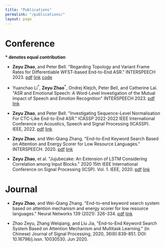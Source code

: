 ```yaml
---
title: "Publications"
permalink: "/publications/"
layout: page
---
```


# Conference 

**\* denotes equal contribution**

* **Zeyu Zhao**, and Peter Bell. "Regarding Topology and Variant Frame Rates for Differentiable WFST-based End-to-End ASR." INTERSPEECH 2023. [pdf](https://zhaozeyu1995.github.io/pdf/interspeech2023-1.pdf) [link](https://www.isca-speech.org/archive/interspeech_2023/zhao23f_interspeech.html) [code](https://github.com/ZhaoZeyu1995/Waterfall)

* Yuanchao Li<sup>\*</sup>, **Zeyu Zhao**<sup>\*</sup>, Ondrej Klejch, Peter Bell, and Catherine Lai. "ASR and Emotional Speech: A Word-Level Investigation of the Mutual Impact of Speech and Emotion Recognition" INTERSPEECH 2023. [pdf](https://zhaozeyu1995.github.io/pdf/interspeech2023-2.pdf) [link](https://www.isca-speech.org/archive/interspeech_2023/li23ea_interspeech.html)

* **Zeyu Zhao**, and Peter Bell. "Investigating Sequence-Level Normalisation For CTC-Like End-to-End ASR." ICASSP 2022-2022 IEEE International Conference on Acoustics, Speech and Signal Processing (ICASSP). IEEE, 2022. [pdf](https://zhaozeyu1995.github.io/pdf/Investigating_Sequence-Level_Normalisation_For_CTC-Like_End-to-End_ASR.pdf) [link](https://ieeexplore.ieee.org/abstract/document/9746821)

* **Zeyu Zhao**, and Wei-Qiang Zhang. "End-to-End Keyword Search Based on Attention and Energy Scorer for Low Resource Languages." INTERSPEECH. 2020. [pdf](https://zhaozeyu1995.github.io/pdf/Wed-2-2-9.pdf) [link](https://www.isca-speech.org/archive/interspeech_2020/zhao20d_interspeech.html)

* **Zeyu Zhao**, et al. "Jujubecake: An Extension of LSTM Considering Correlation among Input Blocks." 2020 15th IEEE International Conference on Signal Processing (ICSP). Vol. 1. IEEE, 2020. [pdf](https://zhaozeyu1995.github.io/pdf/Jujubecake_An_Extension_of_LSTM_Considering_Correlation_among_Input_Blocks.pdf) [link](https://ieeexplore.ieee.org/abstract/document/9320915)


# Journal

* **Zeyu Zhao**, and Wei-Qiang Zhang. "End-to-end keyword search system based on attention mechanism and energy scorer for low resource languages." Neural Networks 139 (2021): 326-334. [pdf](https://zhaozeyu1995.github.io/pdf/1-s2.0-S0893608021001295-main.pdf) [link](https://www.sciencedirect.com/science/article/pii/S0893608021001295)

* Zhao Zeyu, Zhang Weiqiang, and Liu Jia, "End-to-End Keyword Search System Based on Attention Mechanism and Multitask Learning." (in Chinese) Journal of Signal Processing, 2020, 36(6):839-851. DOI: 10.16798/j.issn. 10030530. Jun 2020. 